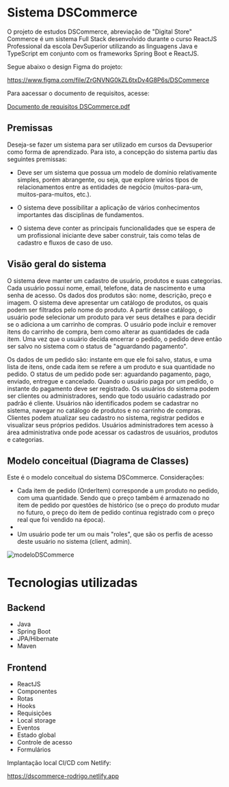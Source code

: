 # Sistema DSCommerce

O projeto de estudos DSCommerce, abreviação de "Digital Store" Commerce é um sistema Full Stack desenvolvido durante o curso ReactJS Professional da escola DevSuperior utilizando as linguagens Java e TypeScript em conjunto com os frameworks Spring Boot e ReactJS. 

Segue abaixo o design Figma do projeto:

https://www.figma.com/file/ZrGNVNG0kZL6txDv4G8P6s/DSCommerce

Para aacessar o documento de requisitos, acesse:

[Documento de requisitos DSCommerce.pdf](https://github.com/rodrock95/dscommerce-frontend/files/14361226/Documento.de.requisitos.DSCommerce.pdf)

## Premissas

Deseja-se fazer um sistema para ser utilizado em cursos da Devsuperior como forma de aprendizado. Para isto, a concepção do sistema partiu das seguintes
premissas:

- Deve ser um sistema que possua um modelo de domínio relativamente simples,
porém abrangente, ou seja, que explore vários tipos de relacionamentos entre as
entidades de negócio (muitos-para-um, muitos-para-muitos, etc.).

- O sistema deve possibilitar a aplicação de vários conhecimentos importantes das
disciplinas de fundamentos.

- O sistema deve conter as principais funcionalidades que se espera de um
profissional iniciante deve saber construir, tais como telas de cadastro e fluxos de
caso de uso.

## Visão geral do sistema

O sistema deve manter um cadastro de usuário, produtos e suas categorias. Cada usuário possui nome, email, telefone, data de nascimento e uma senha de acesso. Os dados dos produtos são: nome, descrição, preço e imagem. O sistema deve apresentar um catálogo de produtos, os quais podem ser filtrados pelo nome do produto. A partir desse catálogo, o usuário pode selecionar um produto para ver seus detalhes e para decidir se o adiciona a um carrinho de compras. O usuário pode incluir e remover itens do carrinho de compra, bem como alterar as quantidades de cada item. Uma vez que o usuário decida encerrar o pedido, o pedido deve então ser salvo no sistema com o status de "aguardando pagamento". 

Os dados de um pedido são: instante em que ele foi salvo, status, e uma lista de itens, onde cada item se refere a um produto e sua quantidade no pedido. O status de um pedido pode ser: aguardando pagamento, pago, enviado, entregue e cancelado. Quando o usuário paga por um pedido, o instante do pagamento deve ser registrado. Os usuários do sistema podem ser clientes ou administradores, sendo que todo usuário cadastrado por padrão é cliente. Usuários não identificados podem se cadastrar no sistema, navegar no catálogo de produtos e no carrinho de compras. Clientes podem atualizar seu cadastro no sistema, registrar pedidos e visualizar seus próprios pedidos. Usuários administradores tem acesso à área administrativa onde pode acessar os cadastros de usuários, produtos e categorias.

## Modelo conceitual (Diagrama de Classes)

Este é o modelo conceitual do sistema DSCommerce. Considerações:

- Cada item de pedido (OrderItem) corresponde a um produto no pedido, com uma quantidade. Sendo que o preço também é armazenado no item de pedido por questões de histórico (se o preço do produto mudar no futuro, o preço do item de pedido continua registrado com o preço real que foi vendido na época).
- 
- Um usuário pode ter um ou mais "roles", que são os perfis de acesso deste usuário no sistema (client, admin).

![modeloDSCommerce](https://github.com/rodrock95/dscommerce-frontend/assets/79290866/8e338f18-c4af-4b79-8747-b4fd473e721a)

# Tecnologias utilizadas
## Backend
- Java
- Spring Boot
- JPA/Hibernate
- Maven

## Frontend
- ReactJS
- Componentes
- Rotas
- Hooks
- Requisições
- Local storage
- Eventos
- Estado global
- Controle de acesso
- Formulários

Implantação local CI/CD com Netlify:

https://dscommerce-rodrigo.netlify.app


